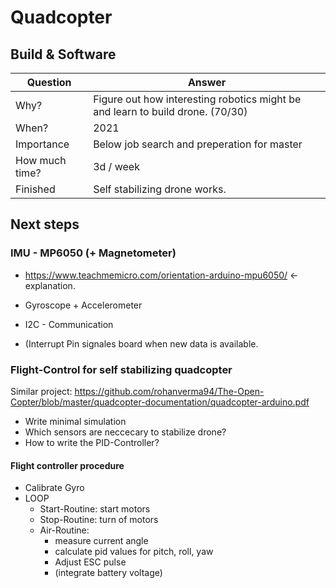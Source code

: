 # Quadcopter
## Build & Software


|Question|Answer|
|---|---|
|Why?           | Figure out how interesting robotics might be and learn to build drone. (70/30)|
|When?          | 2021 |
|Importance     | Below job search and preperation for master |
|How much time? | 3d / week |
|Finished       | Self stabilizing drone works.|


## Next steps

### IMU - MP6050 (+ Magnetometer)
- https://www.teachmemicro.com/orientation-arduino-mpu6050/ <- explanation.

- Gyroscope + Accelerometer
- I2C - Communication




- (Interrupt Pin signales board when new data is available.

### Flight-Control for self stabilizing quadcopter

Similar project: https://github.com/rohanverma94/The-Open-Copter/blob/master/quadcopter-documentation/quadcopter-arduino.pdf

- Write minimal simulation
- Which sensors are neccecary to stabilize drone?
- How to write the PID-Controller?


#### Flight controller procedure
- Calibrate Gyro
- LOOP
  - Start-Routine: start motors
  - Stop-Routine:  turn of motors
  - Air-Routine:   
    - measure current angle
    - calculate pid values for pitch, roll, yaw
    - Adjust ESC pulse
    - (integrate battery voltage)



